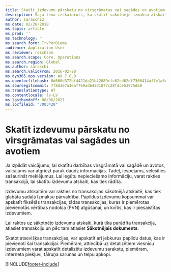 ```yaml
---
title: Skatīt izdevumu pārskatu no virsgrāmatas vai sagādes un avotiem
description: Šajā tēmā izskaidrots, kā skatīt sākotnējo izmaksu atskaiti, kurā tika parādīta transakcija.
author: saraschi2
ms.date: 02/26/2018
ms.topic: article
ms.prod: ''
ms.technology: ''
ms.search.form: TrvPerDiems
audience: Application User
ms.reviewer: roschlom
ms.search.scope: Core, Operations
ms.search.region: Global
ms.author: saraschi
ms.search.validFrom: 2016-02-28
ms.dyn365.ops.version: AX 7.0.0
ms.openlocfilehash: 8d660d372bf4421da21b42889cfc62cd62df7366414af7e1a6efe4747033a29b
ms.sourcegitcommit: 7f8d1e7a16af769adb43d1877c28fdce53975db8
ms.translationtype: HT
ms.contentlocale: lv-LV
ms.lasthandoff: 08/06/2021
ms.locfileid: "7003420"
---
```

# <a name="view-an-expense-report-from-general-ledger-or-procurement-and-sourcing"></a>Skatīt izdevumu pārskatu no virsgrāmatas vai sagādes un avotiem

Ja izpildāt vaicājumu, lai skatītu darbības virsgrāmatā vai sagādē un avotos, vaicājums var atgriezt pārāk daudz informācijas. Tādēļ, iespējams, vēlēsities sašaurināt meklējumus. Lai iegūtu nepieciešamo informāciju, varat rakties transakcijā, lai skatītu izdevumu atskaiti, kas tiek rādīta.

Izdevumu atskaitēm var rakties no transakcijas sākotnējā atskaitē, kas tiek glabāta sadaļā Izmaksu pārvaldība. Papildus izdevumu kopsummai var apskatīt fiksētās transakcijas, tādas transakcijas, kuras ir piemērotas pievienotās vērtības nodokļa (PVN) atgūšanai, un kvītis, kas ir piesaistītas izdevumiem.

Lai raktos uz sākotnējo izdevumu atskaiti, kurā tika parādīta transakcija, atlasiet transakciju un pēc tam atlasiet **Sākotnējais dokuments**.

Skatot atsevišķas transakcijas, var apskatīt arī jebkurus papildu datus, kas ir pievienoti šai transakcijai. Piemēram, attiecībā uz detalizētiem viesnīcu izdevumiem varat apskatīt detalizētu izdevumu sarakstu, piemēram, interneta piekļuvi, tālruņa sarunas un telpu apkopi.


[!INCLUDE[footer-include](../includes/footer-banner.md)]